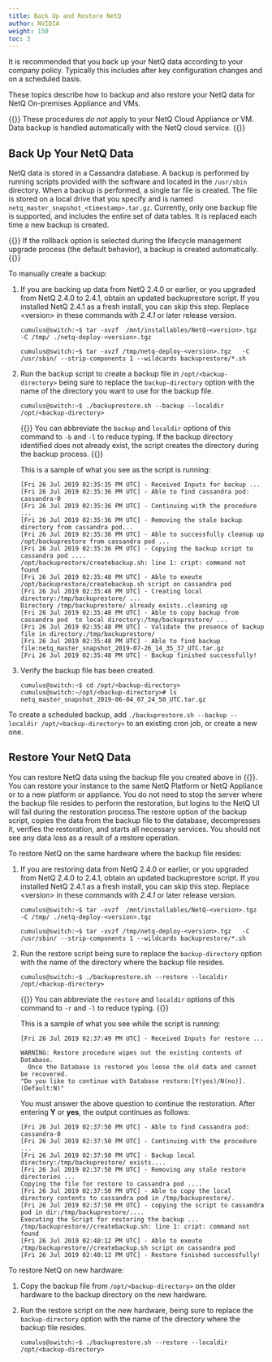 ```yaml
---
title: Back Up and Restore NetQ
author: NVIDIA
weight: 150
toc: 3
---
```


It is recommended that you back up your NetQ data according to your company policy. Typically this includes after key configuration changes and on a scheduled basis.

These topics describe how to backup and also restore your NetQ data for NetQ On-premises Appliance and VMs.

{{<notice note>}}
These procedures <em>do not</em> apply to your NetQ Cloud Appliance or VM. Data backup is handled automatically with the NetQ cloud service.
{{</notice>}}

## Back Up Your NetQ Data

NetQ data is stored in a Cassandra database. A backup is performed by running scripts provided with the software and located in the `/usr/sbin` directory. When a backup is performed, a single tar file is created. The file is stored on a local drive that you specify and is named `netq_master_snapshot_<timestamp>.tar.gz`. Currently, only one backup file is supported, and includes the entire set of data tables. It is replaced each time a new backup is created.

{{<notice note>}}
If the rollback option is selected during the lifecycle management upgrade process (the default behavior), a backup is created automatically.
{{</notice>}}

To manually create a backup:

1. If you are backing up data from NetQ 2.4.0 or earlier, or you upgraded from NetQ 2.4.0 to 2.4.1, obtain an updated backuprestore script. If you installed NetQ 2.4.1 as a fresh install, you can skip this step. Replace \<version\> in these commands with *2.4.1* or later release version.

   ```
   cumulus@switch:~$ tar -xvzf  /mnt/installables/NetQ-<version>.tgz  -C /tmp/ ./netq-deploy-<version>.tgz

   cumulus@switch:~$ tar -xvzf /tmp/netq-deploy-<version>.tgz   -C /usr/sbin/ --strip-components 1 --wildcards backuprestore/*.sh
   ```

2. Run the backup script to create a backup file in `/opt/<backup-directory>` being sure to replace the `backup-directory` option with the name of the directory you want to use for the backup file.

   ```
   cumulus@switch:~$ ./backuprestore.sh --backup --localdir /opt/<backup-directory>
   ```

   {{<notice tip>}}
You can abbreviate the <code>backup</code> and <code>localdir</code> options of this command to <code>-b</code> and <code>-l</code> to reduce typing. If the backup directory identified does not already exist, the script creates the directory during the backup process.
   {{</notice>}}

   This is a sample of what you see as the script is running:

   ```
   [Fri 26 Jul 2019 02:35:35 PM UTC] - Received Inputs for backup ...
   [Fri 26 Jul 2019 02:35:36 PM UTC] - Able to find cassandra pod: cassandra-0
   [Fri 26 Jul 2019 02:35:36 PM UTC] - Continuing with the procedure ...
   [Fri 26 Jul 2019 02:35:36 PM UTC] - Removing the stale backup directory from cassandra pod...
   [Fri 26 Jul 2019 02:35:36 PM UTC] - Able to successfully cleanup up /opt/backuprestore from cassandra pod ...
   [Fri 26 Jul 2019 02:35:36 PM UTC] - Copying the backup script to cassandra pod ....
   /opt/backuprestore/createbackup.sh: line 1: cript: command not found
   [Fri 26 Jul 2019 02:35:48 PM UTC] - Able to exeute /opt/backuprestore/createbackup.sh script on cassandra pod
   [Fri 26 Jul 2019 02:35:48 PM UTC] - Creating local directory:/tmp/backuprestore/ ...  
   Directory /tmp/backuprestore/ already exists..cleaning up
   [Fri 26 Jul 2019 02:35:48 PM UTC] - Able to copy backup from cassandra pod  to local directory:/tmp/backuprestore/ ...
   [Fri 26 Jul 2019 02:35:48 PM UTC] - Validate the presence of backup file in directory:/tmp/backuprestore/
   [Fri 26 Jul 2019 02:35:48 PM UTC] - Able to find backup file:netq_master_snapshot_2019-07-26_14_35_37_UTC.tar.gz
   [Fri 26 Jul 2019 02:35:48 PM UTC] - Backup finished successfully!
   ```

3. Verify the backup file has been created.

   ```
   cumulus@switch:~$ cd /opt/<backup-directory>
   cumulus@switch:~/opt/<backup-directory># ls
   netq_master_snapshot_2019-06-04_07_24_50_UTC.tar.gz
   ```

To create a scheduled backup, add `./backuprestore.sh --backup --localdir /opt/<backup-directory>` to an existing cron job, or create a new one.

## Restore Your NetQ Data

You can restore NetQ data using the backup file you created above in {{<link title="#Back Up Your NetQ Data">}}. You can restore your instance to the same NetQ Platform or NetQ Appliance or to a new platform or appliance. You do not need to stop the server where the backup file resides to perform the restoration, but logins to the NetQ UI will fail during the restoration process.The restore option of the backup script, copies the data from the backup file to the database, decompresses it, verifies the restoration, and starts all necessary services. You should not see any data loss as a result of a restore operation.

To restore NetQ on the same hardware where the backup file resides:

1. If you are restoring data from NetQ 2.4.0 or earlier, or you upgraded from NetQ 2.4.0 to 2.4.1, obtain an updated backuprestore script. If you installed NetQ 2.4.1 as a fresh install, you can skip this step. Replace \<version\> in these commands with *2.4.1* or later release version.

   ```
   cumulus@switch:~$ tar -xvzf  /mnt/installables/NetQ-<version>.tgz  -C /tmp/ ./netq-deploy-<version>.tgz

   cumulus@switch:~$ tar -xvzf /tmp/netq-deploy-<version>.tgz   -C /usr/sbin/ --strip-components 1 --wildcards backuprestore/*.sh
   ```

2. Run the restore script being sure to replace the `backup-directory` option with the name of the directory where the backup file resides.

   ```
   cumulus@switch:~$ ./backuprestore.sh --restore --localdir /opt/<backup-directory>
   ```

   {{<notice tip>}}
   You can abbreviate the <code>restore</code> and <code>localdir</code> options of this command to <code>-r</code> and <code>-l</code> to reduce typing.
   {{</notice>}}

   This is a sample of what you see while the script is running:

   ```
   [Fri 26 Jul 2019 02:37:49 PM UTC] - Received Inputs for restore ...

   WARNING: Restore procedure wipes out the existing contents of Database.
     Once the Database is restored you loose the old data and cannot be recovered.
   "Do you like to continue with Database restore:[Y(yes)/N(no)]. (Default:N)"
   ```

      You must answer the above question to continue the restoration. After entering **Y** or **yes**, the output continues as follows:
      
      ```
      [Fri 26 Jul 2019 02:37:50 PM UTC] - Able to find cassandra pod: cassandra-0
      [Fri 26 Jul 2019 02:37:50 PM UTC] - Continuing with the procedure ...
      [Fri 26 Jul 2019 02:37:50 PM UTC] - Backup local directory:/tmp/backuprestore/ exists....
      [Fri 26 Jul 2019 02:37:50 PM UTC] - Removing any stale restore directories ...
      Copying the file for restore to cassandra pod ....
      [Fri 26 Jul 2019 02:37:50 PM UTC] - Able to copy the local directory contents to cassandra pod in /tmp/backuprestore/.
      [Fri 26 Jul 2019 02:37:50 PM UTC] - copying the script to cassandra pod in dir:/tmp/backuprestore/....
      Executing the Script for restoring the backup ...
      /tmp/backuprestore//createbackup.sh: line 1: cript: command not found
      [Fri 26 Jul 2019 02:40:12 PM UTC] - Able to exeute /tmp/backuprestore//createbackup.sh script on cassandra pod
      [Fri 26 Jul 2019 02:40:12 PM UTC] - Restore finished successfully!
      ```

To restore NetQ on new hardware:

1. Copy the backup file from `/opt/<backup-directory>` on the older hardware to the backup directory on the new hardware.

2. Run the restore script on the new hardware, being sure to replace the `backup-directory` option with the name of the directory where the backup file resides.

   ```
   cumulus@switch:~$ ./backuprestore.sh --restore --localdir /opt/<backup-directory>
   ```

